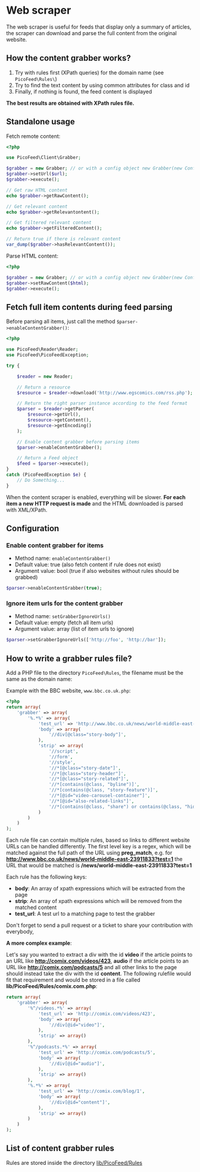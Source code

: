 Web scraper
===========

The web scraper is useful for feeds that display only a summary of articles, the scraper can download and parse the full content from the original website.

How the content grabber works?
------------------------------

1. Try with rules first (XPath queries) for the domain name (see `PicoFeed\Rules\`)
2. Try to find the text content by using common attributes for class and id
3. Finally, if nothing is found, the feed content is displayed

**The best results are obtained with XPath rules file.**

Standalone usage
----------------

Fetch remote content:

```php
<?php

use PicoFeed\Client\Grabber;

$grabber = new Grabber; // or with a config object new Grabber(new Config)
$grabber->setUrl($url);
$grabber->execute();

// Get raw HTML content
echo $grabber->getRawContent();

// Get relevant content
echo $grabber->getRelevantontent();

// Get filtered relevant content
echo $grabber->getFilteredContent();

// Return true if there is relevant content
var_dump($grabber->hasRelevantContent());
```

Parse HTML content:

```php
<?php

$grabber = new Grabber; // or with a config object new Grabber(new Config)
$grabber->setRawContent($html);
$grabber->execute();
```

Fetch full item contents during feed parsing
--------------------------------------------

Before parsing all items, just call the method `$parser->enableContentGrabber()`:

```php
<?php

use PicoFeed\Reader\Reader;
use PicoFeed\PicoFeedException;

try {

    $reader = new Reader;

    // Return a resource
    $resource = $reader->download('http://www.egscomics.com/rss.php');

    // Return the right parser instance according to the feed format
    $parser = $reader->getParser(
        $resource->getUrl(),
        $resource->getContent(),
        $resource->getEncoding()
    );

    // Enable content grabber before parsing items
    $parser->enableContentGrabber();

    // Return a Feed object
    $feed = $parser->execute();
}
catch (PicoFeedException $e) {
    // Do Something...
}
```

When the content scraper is enabled, everything will be slower.
**For each item a new HTTP request is made** and the HTML downloaded is parsed with XML/XPath.

Configuration
-------------

### Enable content grabber for items

- Method name: `enableContentGrabber()`
- Default value: true (also fetch content if rule does not exist)
- Argument value: bool (true if also websites without rules should be grabbed)

```php
$parser->enableContentGrabber(true);
```

### Ignore item urls for the content grabber

- Method name: `setGrabberIgnoreUrls()`
- Default value: empty (fetch all item urls)
- Argument value: array (list of item urls to ignore)

```php
$parser->setGrabberIgnoreUrls(['http://foo', 'http://bar']);
```

How to write a grabber rules file?
----------------------------------

Add a PHP file to the directory `PicoFeed\Rules`, the filename must be the same as the domain name:

Example with the BBC website, `www.bbc.co.uk.php`:

```php
<?php
return array(
    'grabber' => array(
        '%.*%' => array(
            'test_url' => 'http://www.bbc.co.uk/news/world-middle-east-23911833',
            'body' => array(
                '//div[@class="story-body"]',
            ),
            'strip' => array(
                '//script',
                '//form',
                '//style',
                '//*[@class="story-date"]',
                '//*[@class="story-header"]',
                '//*[@class="story-related"]',
                '//*[contains(@class, "byline")]',
                '//*[contains(@class, "story-feature")]',
                '//*[@id="video-carousel-container"]',
                '//*[@id="also-related-links"]',
                '//*[contains(@class, "share") or contains(@class, "hidden") or contains(@class, "hyper")]',
            )
        )
    )
);
```
Each rule file can contain multiple rules, based so links to different website URLs can be handled differently. The first level key is a regex, which will be matched against the full path of the URL using **preg_match**, e.g. for **http://www.bbc.co.uk/news/world-middle-east-23911833?test=1** the URL that would be matched is **/news/world-middle-east-23911833?test=1**

Each rule has the following keys:
* **body**: An array of xpath expressions which will be extracted from the page
* **strip**: An array of xpath expressions which will be removed from the matched content
* **test_url**: A test url to a matching page to test the grabber

Don't forget to send a pull request or a ticket to share your contribution with everybody,

**A more complex example**:

Let's say you wanted to extract a div with the id **video** if the article points to an URL like **http://comix.com/videos/423**, **audio** if the article points to an URL like **http://comix.com/podcasts/5** and all other links to the page should instead take the div with the id **content**. The following rulefile would fit that requirement and would be stored in a file called **lib/PicoFeed/Rules/comix.com.php**:


```php
return array(
    'grabber' => array(
        '%^/videos.*%' => array(
            'test_url' => 'http://comix.com/videos/423',
            'body' => array(
                '//div[@id="video"]',
            ),
            'strip' => array()
        ),
        '%^/podcasts.*%' => array(
            'test_url' => 'http://comix.com/podcasts/5',
            'body' => array(
                '//div[@id="audio"]',
            ),
            'strip' => array()
        ),
        '%.*%' => array(
            'test_url' => 'http://comix.com/blog/1',
            'body' => array(
                '//div[@id="content"]',
            ),
            'strip' => array()
        )
    )
);
```

List of content grabber rules
-----------------------------

Rules are stored inside the directory [lib/PicoFeed/Rules](https://github.com/fguillot/picoFeed/tree/master/lib/PicoFeed/Rules)
